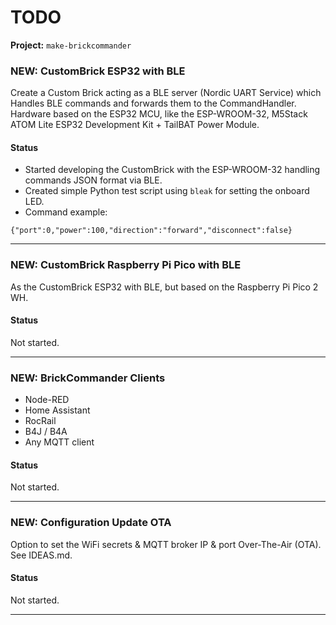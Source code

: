 # TODO

**Project:** `make-brickcommander`

### NEW: CustomBrick ESP32 with BLE
Create a Custom Brick acting as a BLE server (Nordic UART Service) which Handles BLE commands and forwards them to the CommandHandler.
Hardware based on the ESP32 MCU, like the ESP-WROOM-32, M5Stack ATOM Lite ESP32 Development Kit + TailBAT Power Module.
#### Status
* Started developing the CustomBrick with the ESP-WROOM-32 handling commands JSON format via BLE.
* Created simple Python test script using `bleak` for setting the onboard LED.
* Command example:
```
{"port":0,"power":100,"direction":"forward","disconnect":false}
```
---

### NEW: CustomBrick Raspberry Pi Pico with BLE
As the CustomBrick ESP32 with BLE, but based on the Raspberry Pi Pico 2 WH.
#### Status
Not started.

---

### NEW: BrickCommander Clients
- Node-RED
- Home Assistant
- RocRail
- B4J / B4A
- Any MQTT client
#### Status
Not started.

---

### NEW: Configuration Update OTA
Option to set the WiFi secrets & MQTT broker IP & port Over-The-Air (OTA).
See IDEAS.md.
#### Status
Not started.

---
